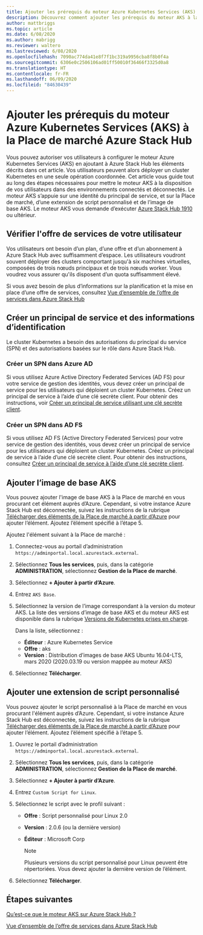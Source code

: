 ```yaml
---
title: Ajouter les prérequis du moteur Azure Kubernetes Services (AKS) à la Place de marché Azure Stack Hub
description: Découvrez comment ajouter les prérequis du moteur AKS à la Place de marché Azure Stack Hub.
author: mattbriggs
ms.topic: article
ms.date: 6/08/2020
ms.author: mabrigg
ms.reviewer: waltero
ms.lastreviewed: 6/08/2020
ms.openlocfilehash: 7090ac774da41e8f7f1bc319a9956cba8f8b0f4a
ms.sourcegitcommit: 6306e0c2506106ad01ff50010f36466f3325d0a8
ms.translationtype: HT
ms.contentlocale: fr-FR
ms.lasthandoff: 06/09/2020
ms.locfileid: "84630439"
---
```

# <a name="add-the-azure-kubernetes-services-aks-engine-prerequisites-to-the-azure-stack-hub-marketplace"></a>Ajouter les prérequis du moteur Azure Kubernetes Services (AKS) à la Place de marché Azure Stack Hub

Vous pouvez autoriser vos utilisateurs à configurer le moteur Azure Kubernetes Services (AKS) en ajoutant à Azure Stack Hub les éléments décrits dans cet article. Vos utilisateurs peuvent alors déployer un cluster Kubernetes en une seule opération coordonnée. Cet article vous guide tout au long des étapes nécessaires pour mettre le moteur AKS à la disposition de vos utilisateurs dans des environnements connectés et déconnectés. Le moteur AKS s’appuie sur une identité du principal de service, et sur la Place de marché, d’une extension de script personnalisé et de l’image de base AKS. Le moteur AKS vous demande d’exécuter [Azure Stack Hub 1910](release-notes.md?view=azs-1910) ou ultérieur.

## <a name="check-your-users-service-offering"></a>Vérifier l'offre de services de votre utilisateur

Vos utilisateurs ont besoin d’un plan, d’une offre et d’un abonnement à Azure Stack Hub avec suffisamment d’espace. Les utilisateurs voudront souvent déployer des clusters comportant jusqu'à six machines virtuelles, composées de trois nœuds principaux et de trois nœuds worker. Vous voudrez vous assurer qu'ils disposent d’un quota suffisamment élevé.

Si vous avez besoin de plus d’informations sur la planification et la mise en place d’une offre de services, consultez [Vue d’ensemble de l’offre de services dans Azure Stack Hub](service-plan-offer-subscription-overview.md)

## <a name="create-a-service-principal-and-credentials"></a>Créer un principal de service et des informations d’identification

Le cluster Kubernetes a besoin des autorisations du principal du service (SPN) et des autorisations basées sur le rôle dans Azure Stack Hub.

### <a name="create-an-spn-in-azure-ad"></a>Créer un SPN dans Azure AD

Si vous utilisez Azure Active Directory Federated Services (AD FS) pour votre service de gestion des identités, vous devez créer un principal de service pour les utilisateurs qui déploient un cluster Kubernetes. Créez un principal de service à l’aide d’une clé secrète client. Pour obtenir des instructions, voir [Créer un principal de service utilisant une clé secrète client](azure-stack-create-service-principals.md#create-a-service-principal-that-uses-a-client-secret-credential).

### <a name="create-an-spn-in-ad-fs"></a>Créer un SPN dans AD FS

Si vous utilisez AD FS (Active Directory Federated Services) pour votre service de gestion des identités, vous devez créer un principal de service pour les utilisateurs qui déploient un cluster Kubernetes. Créez un principal de service à l’aide d’une clé secrète client. Pour obtenir des instructions, consultez [Créer un principal de service à l’aide d’une clé secrète client](azure-stack-create-service-principals.md#create-a-service-principal-that-uses-client-secret-credentials).

## <a name="add-the-aks-base-image"></a>Ajouter l’image de base AKS

Vous pouvez ajouter l'image de base AKS à la Place de marché en vous procurant cet élément auprès d’Azure. Cependant, si votre instance Azure Stack Hub est déconnectée, suivez les instructions de la rubrique [Télécharger des éléments de la Place de marché à partir d’Azure](azure-stack-download-azure-marketplace-item.md?pivots=state-disconnected) pour ajouter l’élément. Ajoutez l’élément spécifié à l’étape 5.

Ajoutez l'élément suivant à la Place de marché :

1. Connectez-vous au portail d’administration `https://adminportal.local.azurestack.external`.

1. Sélectionnez **Tous les services**, puis, dans la catégorie **ADMINISTRATION**, sélectionnez **Gestion de la Place de marché**.

1. Sélectionnez **+ Ajouter à partir d’Azure**.

1. Entrez `AKS Base`.

1. Sélectionnez la version de l’image correspondant à la version du moteur AKS. La liste des versions d’image de base AKS et du moteur AKS est disponible dans la rubrique [Versions de Kubernetes prises en charge](https://github.com/Azure/aks-engine/blob/master/docs/topics/azure-stack.md#supported-aks-engine-versions). 

    Dans la liste, sélectionnez :
    - **Éditeur** : Azure Kubernetes Service
    - **Offre** : aks
    - **Version** : Distribution d’images de base AKS Ubuntu 16.04-LTS, mars 2020 (2020.03.19 ou version mappée au moteur AKS)

1. Sélectionnez **Télécharger**.

## <a name="add-a-custom-script-extension"></a>Ajouter une extension de script personnalisé

Vous pouvez ajouter le script personnalisé à la Place de marché en vous procurant l'élément auprès d’Azure. Cependant, si votre instance Azure Stack Hub est déconnectée, suivez les instructions de la rubrique [Télécharger des éléments de la Place de marché à partir d’Azure](azure-stack-download-azure-marketplace-item.md?pivots=state-disconnected) pour ajouter l’élément.  Ajoutez l’élément spécifié à l’étape 5.

1. Ouvrez le portail d’administration `https://adminportal.local.azurestack.external`.

1. Sélectionnez **Tous les services**, puis, dans la catégorie **ADMINISTRATION**, sélectionnez **Gestion de la Place de marché**.

1. Sélectionnez **+ Ajouter à partir d’Azure**.

1. Entrez `Custom Script for Linux`.

1. Sélectionnez le script avec le profil suivant :
   - **Offre** : Script personnalisé pour Linux 2.0
   - **Version** : 2.0.6 (ou la dernière version)
   - **Éditeur** : Microsoft Corp

     > [!Note]  
     > Plusieurs versions du script personnalisé pour Linux peuvent être répertoriées. Vous devez ajouter la dernière version de l’élément.

1. Sélectionnez **Télécharger**.

## <a name="next-steps"></a>Étapes suivantes

[Qu’est-ce que le moteur AKS sur Azure Stack Hub ?](../user/azure-stack-kubernetes-aks-engine-overview.md)

[Vue d’ensemble de l’offre de services dans Azure Stack Hub](service-plan-offer-subscription-overview.md)
